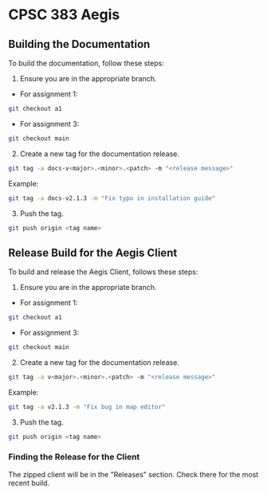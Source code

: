 # CPSC 383 Aegis

## Building the Documentation

To build the documentation, follow these steps:

1. Ensure you are in the appropriate branch.

- For assignment 1:

```bash
git checkout a1
```

- For assignment 3:

```bash
git checkout main
```

2. Create a new tag for the documentation release.

```bash
git tag -a docs-v<major>.<minor>.<patch> -m "<release message>"
```

Example:

```bash
git tag -a docs-v2.1.3 -m "Fix typo in installation guide"
```

3. Push the tag.

```bash
git push origin <tag name>
```

## Release Build for the Aegis Client

To build and release the Aegis Client, follows these steps:

1. Ensure you are in the appropriate branch.

- For assignment 1:

```bash
git checkout a1
```

- For assignment 3:

```bash
git checkout main
```

2. Create a new tag for the documentation release.

```bash
git tag -a v<major>.<minor>.<patch> -m "<release message>"
```

Example:

```bash
git tag -a v2.1.3 -m "Fix bug in map editor"
```

3. Push the tag.

```bash
git push origin <tag name>
```

### Finding the Release for the Client

The zipped client will be in the "Releases" section. Check there for the most recent build.
